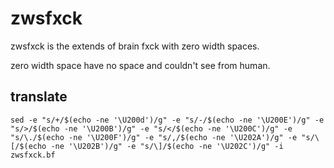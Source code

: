 # zwsfxck

zwsfxck is the extends of brain fxck with zero width spaces.

zero width space have no space and couldn't see from human.

## translate

```
sed -e "s/+/$(echo -ne '\U200d')/g" -e "s/-/$(echo -ne '\U200E')/g" -e "s/>/$(echo -ne '\U200B')/g" -e "s/</$(echo -ne '\U200C')/g" -e "s/\./$(echo -ne '\U200F')/g" -e "s/,/$(echo -ne '\U202A')/g" -e "s/\[/$(echo -ne '\U202B')/g" -e "s/\]/$(echo -ne '\U202C')/g" -i zwsfxck.bf
```
